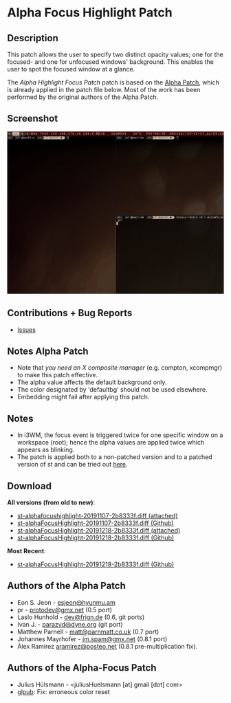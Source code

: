 Alpha Focus Highlight Patch
===========================

Description
-----------
This patch allows the user to specify two distinct opacity values; one for the
focused- and one for unfocused windows' background.  This enables the user to
spot the focused window at a glance.

The *Alpha Highlight Focus Patch* patch is based on the
[Alpha Patch](https://st.suckless.org/patches/alpha/),
which is already applied in the patch file below. Most of the work has been performed by the
original authors of the Alpha Patch.

Screenshot
----------
![Screenshot](alphaFocus.gif)

Contributions + Bug Reports
---------------------------
* [Issues](https://github.com/juliusHuelsmann/st/issues?q=is%3Aopen+is%3Aissue+label%3AalphaFocusHighlight)


Notes Alpha Patch
-----------------
* Note that *you need an X composite manager* (e.g. compton, xcompmgr) to make
  this patch effective.
* The alpha value affects the default background only.
* The color designated by 'defaultbg' should not be used elsewhere.
* Embedding might fail after applying this patch.


Notes
-----
* In i3WM, the focus event is triggered twice for one specific window on a workspace (root);
  hence the alpha values are applied twice which appears as blinking.
* The patch is applied both to a non-patched version and to a patched version of st
  and can be tried out [here](https://github.com/juliusHuelsmann/st).


Download 
-----------------------------------
**All versions (from old to new)**:
* [st-alphafocushighlight-20191107-2b8333f.diff (attached)](st-alphafocushighlight-20191107-2b8333f.diff)
* [st-alphaFocusHighlight-20191107-2b8333f.diff (Github)](https://github.com/juliusHuelsmann/st/releases/download/patchesV1/st-alphaFocusHighlight-20191107-2b8333f.diff)
* [st-alphaFocusHighlight-20191218-2b8333f.diff (attached)](st-alphaFocusHighlight-20191218-2b8333f.diff)
* [st-alphaFocusHighlight-20191218-2b8333f.diff (Github)](https://github.com/juliusHuelsmann/st/releases/download/patchesV1/st-alphaFocusHighlight-20191218-2b8333f.diff)

**Most Recent**:
* [st-alphaFocusHighlight-20191218-2b8333f.diff (Github)](https://github.com/juliusHuelsmann/st/releases/download/patchesV1/st-alphaFocusHighlight-20191218-2b8333f.diff)


Authors of the Alpha Patch
--------------------------
* Eon S. Jeon - <esjeon@hyunmu.am>
* pr - <protodev@gmx.net> (0.5 port)
* Laslo Hunhold - <dev@frign.de> (0.6, git ports)
* Ivan J. - <parazyd@dyne.org> (git port)
* Matthew Parnell - <matt@parnmatt.co.uk> (0.7 port)
* Johannes Mayrhofer - <jm.spam@gmx.net> (0.8.1 port)
* Àlex Ramírez <aramirez@posteo.net> (0.8.1 pre-multiplication fix).


Authors of the Alpha-Focus Patch
--------------------------------
* Julius Hülsmann - <juliusHuelsmann [at] gmail [dot] com>
* [glpub](https://github.com/glpub): Fix: erroneous color reset  
